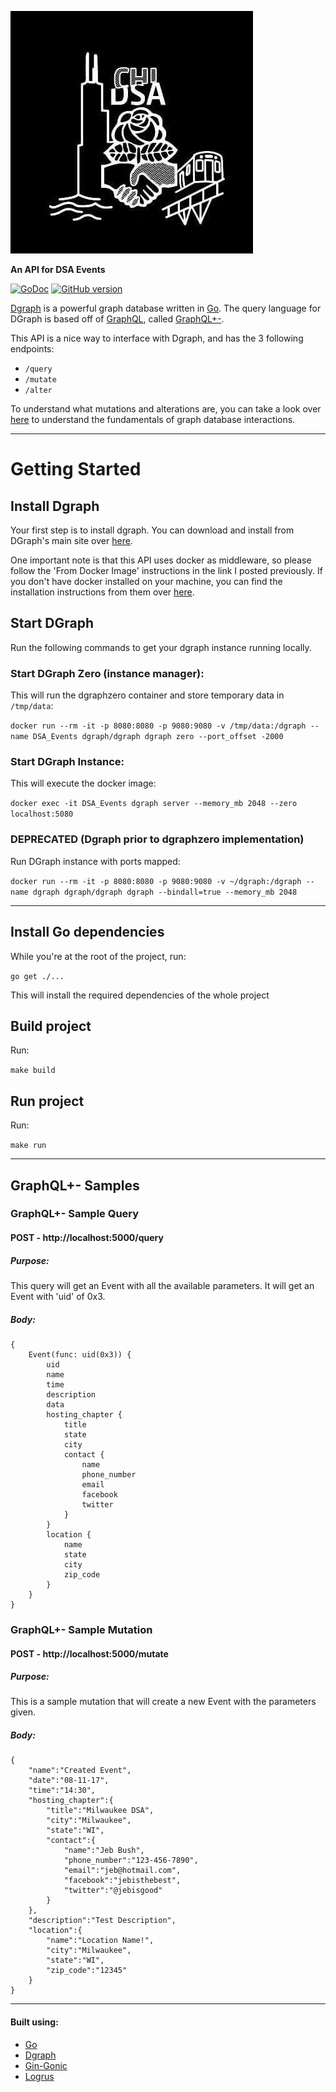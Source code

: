 ![](/logo.jpg)

**An API for DSA Events**

[![GoDoc](https://godoc.org/github.com/ChicagoDSA/DSA-Events?status.svg)](https://godoc.org/github.com/ChicagoDSA/DSA-Events)
[![GitHub version](https://badge.fury.io/gh/ChicagoDSA%2FDSA-Events.svg)](https://badge.fury.io/gh/ChicagoDSA%2FDSA-Events)


[Dgraph](https://dgraph.io/) is a powerful graph database written in [Go](https://golang.org/). The query language for DGraph is based off of [GraphQL](http://graphql.org/), called [GraphQL+-](https://docs.dgraph.io/query-language/). 

This API is a nice way to interface with Dgraph, and has the 3 following endpoints:

- `/query`
- `/mutate`
- `/alter`

To understand what mutations and alterations are, you can take a look over [here](https://docs.dgraph.io/master/query-language/) to understand the fundamentals of graph database interactions.

---

# Getting Started

## Install Dgraph

Your first step is to install dgraph. You can download and install from DGraph's main site over [here](https://docs.dgraph.io/get-started/#step-1-install-dgraph).

One important note is that this API uses docker as middleware, so please follow the 'From Docker Image' instructions in the link I posted previously. If you don't have docker installed on your machine, you can find the installation instructions from them over [here](https://docs.docker.com/engine/installation/).

## Start DGraph

Run the following commands to get your dgraph instance running locally.

### Start DGraph Zero (instance manager):

This will run the dgraphzero container and store temporary data in `/tmp/data`:

`docker run --rm -it -p 8080:8080 -p 9080:9080 -v /tmp/data:/dgraph --name DSA_Events dgraph/dgraph dgraph zero --port_offset -2000`

### Start DGraph Instance:

This will execute the docker image:

`docker exec -it DSA_Events dgraph server --memory_mb 2048 --zero localhost:5080`

### DEPRECATED (Dgraph prior to dgraphzero implementation)
Run DGraph instance with ports mapped:

`docker run --rm -it -p 8080:8080 -p 9080:9080 -v ~/dgraph:/dgraph --name dgraph dgraph/dgraph dgraph --bindall=true --memory_mb 2048`

---

## Install Go dependencies

While you're at the root of the project, run:

`go get ./...`

This will install the required dependencies of the whole project

## Build project

Run:

`make build`

## Run project

Run:

`make run`

---

## GraphQL+- Samples

### GraphQL+- Sample Query
#### POST - http://localhost:5000/query
##### Purpose:
This query will get an Event with all the available parameters. It will get an Event with 'uid' of 0x3.
##### Body:
```
{
	Event(func: uid(0x3)) {
		uid
		name
		time
		description
		data
		hosting_chapter {
			title
			state
			city
			contact {
				name
				phone_number
				email
				facebook
				twitter
			}
		}
		location {
			name
			state
			city
			zip_code
		}
	}
}
```

### GraphQL+- Sample Mutation
#### POST - http://localhost:5000/mutate
##### Purpose:
This is a sample mutation that will create a new Event with the parameters given.
##### Body:
```
{
	"name":"Created Event",
	"date":"08-11-17",
	"time":"14:30",
	"hosting_chapter":{
		"title":"Milwaukee DSA",
		"city":"Milwaukee",
		"state":"WI",
		"contact":{
			"name":"Jeb Bush",
			"phone_number":"123-456-7890",
			"email":"jeb@hotmail.com",
			"facebook":"jebisthebest",
			"twitter":"@jebisgood"
		}
	},
	"description":"Test Description",
	"location":{
		"name":"Location Name!",
		"city":"Milwaukee",
		"state":"WI",
		"zip_code":"12345"
	}
}
```

---

#### Built using:
- [Go](https://golang.org/doc/)
- [Dgraph](https://docs.dgraph.io/)
- [Gin-Gonic](https://gin-gonic.github.io/gin/)
- [Logrus](https://github.com/Sirupsen/logrus)
